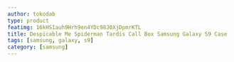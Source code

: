 ```yaml
---
author: tokodab
type: product
featimg: 16kHSIauh9Hrh9en4YDc98J0XjDpmrKTL
title: Despicable Me Spiderman Tardis Call Box Samsung Galaxy S9 Case
tags: [samsung, galaxy, s9]
category: [samsung]
---
```


